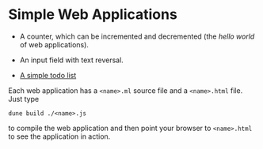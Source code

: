# Simple Web Applications

- A counter, which can be incremented and decremented (the *hello world* of web
  applications).

- An input field with text reversal.

- [A simple todo list](https://hbr.github.io/fmlib_examples)

Each web application has a `<name>.ml` source file and a `<name>.html` file.
Just type

    dune build ./<name>.js

to compile the web application and then point your browser to `<name>.html` to
see the application in action.
